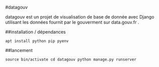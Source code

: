#datagouv


datagouv est un projet de visualisation de base de donnée avec Django utilisant les données fournit par le gouverment sur data.gouv.fr .


##installation / dépendances


``
apt install python pip pyenv
``

##lancement

``
source bin/activate
cd datagouv
python manage.py runserver
``
